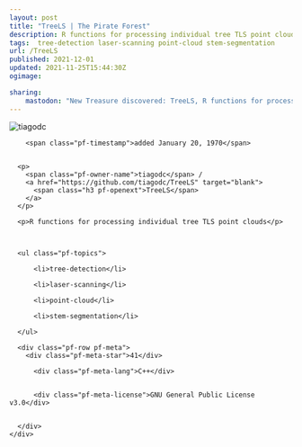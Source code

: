 ```yaml
---
layout: post
title: "TreeLS | The Pirate Forest"
description: R functions for processing individual tree TLS point clouds
tags:  tree-detection laser-scanning point-cloud stem-segmentation
url: /TreeLS
published: 2021-12-01
updated: 2021-11-25T15:44:30Z
ogimage: 

sharing:
    mastodon: "New Treasure discovered: TreeLS, R functions for processing individual tree TLS point clouds"
---
```


<div class="pf-night-sky-spacer">
    <div id="pf-night-sky" data-stars="41" data-owner="tiagodc" data-repo="TreeLS">
        <div id="pf-open-dialog" class="pf-meta-star pf-star-todo"></div>
        <dialog id="pf-star-dialog">
            Star this Repository to putt a smile on the Developers face.
            <div class="pf-row">
                <div class="pf-grow"></div>
                <div><a class="pf-unterlines" href="https://github.com/tiagodc/TreeLS" target="_blank">VISIT REPOSITORY</a></div>
            </div>
        </dialog>
    </div>
    
</div>

<div class="pf-ship-list">
    <div class="pf-row pf-pirate pf-small-column" data-pirate-id="bRjzPAh-ZWuvvKY1KPx8Q">
    <div>
      <!--<a href="https://github.com/tiagodc" target="blank">-->
        <div class="pf-pirate-avatar">
          <div class="pf-cross pf-clickable"  onclick="collect('bRjzPAh-ZWuvvKY1KPx8Q'); return false;"></div>
          <img src="https://avatars.githubusercontent.com/u/19391644?v=4" title="tiagodc" alt="tiagodc"/>
      </div>
      <!--</a>
      <div class="pf-pirate-actions">
        <a class="pf-treasure-add"  title="save in my treasure chest" onclick="collect('bRjzPAh-ZWuvvKY1KPx8Q'); return false;" href="#">
          <img src="./assets/coin.svg" alt="treasure"/>
        </a>
        <a class="pf-treasure-remove" onclick="throwAway('bRjzPAh-ZWuvvKY1KPx8Q'); return false;">remove</a>
      </div>-->
    </div>
    <div class="pf-ship">
      
        <span class="pf-timestamp">added January 20, 1970</span>
      
      
      <p>
        <span class="pf-owner-name">tiagodc</span> / 
        <a href="https://github.com/tiagodc/TreeLS" target="blank">
          <span class="h3 pf-openext">TreeLS</span>
        </a>
      </p>

      <p>R functions for processing individual tree TLS point clouds</p>

      

      <ul class="pf-topics">
        
          <li>tree-detection</li>
        
          <li>laser-scanning</li>
        
          <li>point-cloud</li>
        
          <li>stem-segmentation</li>
        
      </ul>

      <div class="pf-row pf-meta">
        <div class="pf-meta-star">41</div>
        
          <div class="pf-meta-lang">C++</div>
        
        
          <div class="pf-meta-license">GNU General Public License v3.0</div>
        
        
      </div>
    </div>
  </div>
</div>